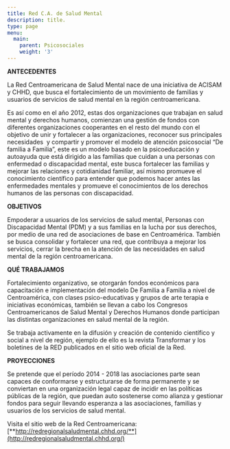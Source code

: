 ```yaml
---
title: Red C.A. de Salud Mental
description: title.
type: page
menu:
  main:
    parent: Psicosociales
    weight: '3'
---
```

**ANTECEDENTES**

La Red Centroamericana de Salud Mental nace de una iniciativa de ACISAM y CHHD, que busca el fortalecimiento de un movimiento de familias y usuarios de servicios de salud mental en la región centroamericana.

Es así como en el año 2012, estas dos organizaciones que trabajan en salud mental y derechos humanos, comienzan una gestión de fondos con diferentes organizaciones cooperantes en el resto del mundo con el objetivo de unir y fortalecer a las organizaciones, reconocer sus principales necesidades  y compartir y promover el modelo de atención psicosocial “De familia a Familia”, este es un modelo basado en la psicoeducación y autoayuda que está dirigido a las familias que cuidan a una personas con enfermedad o discapacidad mental, este busca fortalecer las familias y mejorar las relaciones y cotidianidad familiar, así mismo promueve el conocimiento científico para entender que podemos hacer antes las enfermedades mentales y promueve el conocimientos de los derechos humanos de las personas con discapacidad.

**OBJETIVOS**

Empoderar a usuarios de los servicios de salud mental, Personas con Discapacidad Mental (PDM) y a sus familias en la lucha por sus derechos, por medio de una red de asociaciones de base en Centroamérica. También se busca consolidar y fortalecer una red, que contribuya a mejorar los servicios, cerrar la brecha en la atención de las necesidades en salud mental de la región centroamericana.

**QUÉ TRABAJAMOS**

Fortalecimiento organizativo, se otorgarán fondos económicos para capacitación e implementación del modelo De Familia a Familia a nivel de Centroamérica, con clases psico-educativas y grupos de arte terapia e iniciativas económicas, también se llevan a cabo los Congresos Centroamericanos de Salud Mental y Derechos Humanos donde participan las distintas organizaciones en salud mental de la región.

Se trabaja activamente en la difusión y creación de contenido científico y social a nivel de región, ejemplo de ello es la revista Transformar y los boletines de la RED publicados en el sitio web oficial de la Red.

**PROYECCIONES**

Se pretende que el período 2014 - 2018 las asociaciones parte sean capaces de conformarse y estructurarse de forma permanente y se conviertan en una organización legal capaz de incidir en las políticas públicas de la región, que puedan auto sostenerse como alianza y gestionar fondos para seguir llevando esperanza a las asociaciones, familias y usuarios de los servicios de salud mental.

Visita el sitio web de la Red Centroamericana: [**http://redregionalsaludmental.chhd.org/**](http://redregionalsaludmental.chhd.org/)
